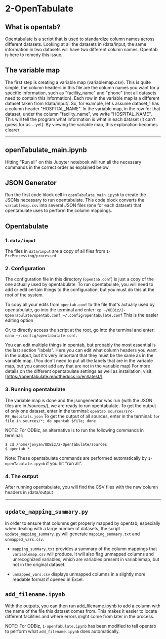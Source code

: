 # 2-OpenTabulate

## What is opentab? ##

Opentabulate is a script that is used to standardize column names across different datasets. Looking at all the datasets in /data/input, the same information in two datasets will have two different column names. Opentab is here to remedy this issue. 


## The variable map ##

The first step is creating a variable map (variablemap.csv). This is quite simple, the column headers in this file are the column names you want for a specific information, such as "facility_name" and "phone" (not all datasets need to contain this information). Each row in the variable map is a different dataset taken from /data/input/. So, for example, let's assume dataset_1 has a column header "HOSPITAL_NAME". In the variable map, in the row for that dataset, under the column "facility_name", we write "HOSPITAL_NAME". This will tell the program what information is what in each dataset (it can't guess for us... yet). By viewing the variable map, this explanation becomes clearer

---

## openTabulate_main.ipynb ##
Hitting "Run all" on this Jupyter notebook will run all the necessary commands in the correct order as explained below

## JSON Generator ##

Run the first code block cell in `openTabulate_main.ipynb` to create the JSONs necessary to run opentabulate. This code block converts the `variablemap.csv` into several JSON files (one for each dataset) that opentabulate uses to perform the column mappings.

## Opentabulate ##

### 1. `data/input`
The files in `data/input` are a copy of all files from `1-PreProcessing/processed`

### 2. Configuration
The configuration file in this directory (`opentab.conf`) is just a copy of the one actually used by opentabulate. To run opentabulate, you will need to add or edit certain things to the configuration, but you must do this at the root of the system. 

To copy all your edits from `opentab.conf` to the file that's actually used by opentabulate, go into the terminal and enter:
`cp ~/ODBiz/2-OpenTabulate/opentab.conf ~/.config/opentabulate.conf`
This is the easier editing option

Or, to directly access the script at the root, go into the terminal and enter: 
`nano ~/.config/opentabulate.conf`.

You can edit multiple things in opentab, but probably the most essential is the last section "labels". Here you can edit what column headers you want in the output, but it's very important that they must be the same as in the variable map. (You don't need to put all the labels that are in the variable map, but you cannot add any that are not in the variable map)
For more details on the different opentabulate settings as well as installation, visit: [https://opentabulate.readthedocs.io/en/latest/]

### 3. Running opentabulate
The variable map is done and the jsongenerator was run (with the JSON files are in /sources/), we are ready to run opentabulate. 
To get the output of only one dataset, enter in the terminal: `opentab sources/src-PE_Hospitals.json`
To get the output of all sources, enter in the terminal: `for file in sources/*; do opentab $file; done`

NOTE: For ODBiz, an alternative is to run the following commands in terminal:
```
$ cd /home/jovyan/ODBiz/2-OpenTabulate/sources
$ opentab *
```

Note: These opentabulate commands are performed automatically by `1-openTabulate.ipynb` if you hit "run all". 

### 4. The output
After running opentabulate, you will find the CSV files with the new column headers in /data/output

---

## `update_mapping_summary.py`
In order to ensure that columns get properly mapped by opentab, especially when dealing with a large number of datasets, the script `update_mapping_summary.py` will generate `mapping_summary.txt` and `unmapped_vars.csv`. 

- `mapping_summary.txt` provides a summary of the column mappings that `variablemap.csv` will produce. It will also flag unmapped columns and unrecognized variables, which are variables present in variablemap, but not in the original dataset. 

- `unmapped_vars.csv` displays unmapped columns in a slightly more readable format if opened in Excel.

## `add_filename.ipynb` ##
With the outputs, you can then run add_filename.ipynb to add a column with the name of the file this dataset comes from. This makes it easier to locate different facilities and where errors might come from later in the process.

NOTE: For ODBiz, `1-openTabulate.ipynb` has been modified to tell opentab to perform what `add_filename.ipynb` does automatically.